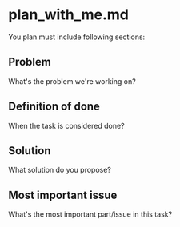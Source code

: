 # plan_with_me.md
You plan must include following sections:

## Problem
What's the problem we're working on?

##  Definition of done
When the task is considered done?

## Solution
What solution do you propose?

## Most important issue
What's the most important part/issue in this task?
